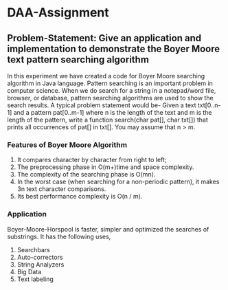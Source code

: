 # DAA-Assignment
## Problem-Statement: Give an application and implementation to demonstrate the Boyer Moore text pattern searching algorithm

In this experiment we have created a code for Boyer Moore searching algorithm in Java language. Pattern searching is an important problem in computer science. When we do search for a string in a notepad/word file, browser, or database, pattern searching algorithms are used to show the search results. A typical problem statement would be- 
Given a text txt[0..n-1] and a pattern pat[0..m-1] where n is the length of the text and m is the length of the pattern, write a function search(char pat[], char txt[]) that prints all occurrences of pat[] in txt[]. You may assume that n > m. 

### Features of Boyer Moore Algorithm
1. It compares character by character from right to left;
2. The preprocessing phase in O(m+)time and space complexity.
3. The complexity of the searching phase is O(mn).
4. In the worst case (when searching for a non-periodic pattern), it makes 3n text character comparisons.
5. Its best performance complexity is O(n / m).


### Application
Boyer-Moore-Horspool is faster, simpler and optimized the searches of substrings. It has the following uses,

1. Searchbars
2. Auto-correctors
3. String Analyzers
4. Big Data
5. Text labeling
